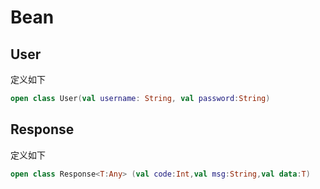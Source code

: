 # Bean

## User

定义如下

```kotlin
open class User(val username: String, val password:String)
```

## Response

定义如下

```kotlin
open class Response<T:Any> (val code:Int,val msg:String,val data:T)
```